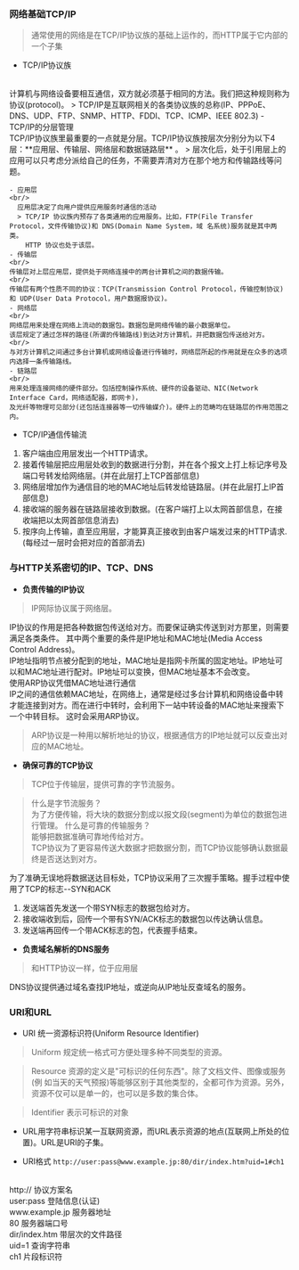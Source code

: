### 网络基础TCP/IP
> 通常使用的网络是在TCP/IP协议族的基础上运作的，而HTTP属于它内部的一个子集

- TCP/IP协议族
<br/>
计算机与网络设备要相互通信，双方就必须基于相同的方法。我们把这种规则称为协议(protocol)。
> TCP/IP是互联网相关的各类协议族的总称(IP、PPPoE、DNS、UDP、FTP、SNMP、HTTP、FDDI、TCP、ICMP、IEEE 802.3)
- TCP/IP的分层管理
    <br/>
    TCP/IP协议族里最重要的一点就是分层。TCP/IP协议族按层次分别分为以下4层：**应用层、传输层、网络层和数据链路层** 。
    > 层次化后，处于引用层上的应用可以只考虑分派给自己的任务，不需要弄清对方在那个地方和传输路线等问题。
    
    - 应用层
    <br/>
      应用层决定了向用户提供应用服务时通信的活动
      > TCP/IP 协议族内预存了各类通用的应用服务。比如，FTP(File Transfer Protocol，文件传输协议)和 DNS(Domain Name System，域 名系统)服务就是其中两类。
        HTTP 协议也处于该层。
    - 传输层
    <br/>
    传输层对上层应用层，提供处于网络连接中的两台计算机之间的数据传输。
    <br/>
    传输层有两个性质不同的协议：TCP(Transmission Control Protocol，传输控制协议)和 UDP(User Data Protocol，用户数据报协议)。
    - 网络层
    <br/>
    网络层用来处理在网络上流动的数据包。数据包是网络传输的最小数据单位。
    该层规定了通过怎样的路径(所谓的传输路线)到达对方计算机，并把数据包传送给对方。
    <br/>
    与对方计算机之间通过多台计算机或网络设备进行传输时，网络层所起的作用就是在众多的选项内选择一条传输路线。
    - 链路层
    <br/> 
    用来处理连接网络的硬件部分。包括控制操作系统、硬件的设备驱动、NIC(Network Interface Card，网络适配器，即网卡)，
    及光纤等物理可见部分(还包括连接器等一切传输媒介)。硬件上的范畴均在链路层的作用范围之内。
- TCP/IP通信传输流
1. 客户端由应用层发出一个HTTP请求。
2. 接着传输层把应用层处收到的数据进行分割，并在各个报文上打上标记序号及端口号转发给网络层。(并在此层打上TCP首部信息)
3. 网络层增加作为通信目的地的MAC地址后转发给链路层。(并在此层打上IP首部信息)
4. 接收端的服务器在链路层接收到数据。(在客户端打上以太网首部信息，在接收端把以太网首部信息消去)
5. 按序向上传输，直至应用层，才能算真正接收到由客户端发过来的HTTP请求.(每经过一层时会把对应的首部消去)

### 与HTTP关系密切的IP、TCP、DNS
- **负责传输的IP协议**
> IP网际协议属于网络层。
    
IP协议的作用是把各种数据包传送给对方。而要保证确实传送到对方那里，则需要满足各类条件。
其中两个重要的条件是IP地址和MAC地址(Media Access Control Address)。
<br/>
IP地址指明节点被分配到的地址，MAC地址是指网卡所属的固定地址。IP地址可以和MAC地址进行配对。IP地址可以变换，但MAC地址基本不会改变。
<br/>
使用ARP协议凭借MAC地址进行通信
<br/>
IP之间的通信依赖MAC地址，在网络上，通常是经过多台计算机和网络设备中转才能连接到对方。而在进行中转时，会利用下一站中转设备的MAC地址来搜索下一个中转目标。
这时会采用ARP协议。
> ARP协议是一种用以解析地址的协议，根据通信方的IP地址就可以反查出对应的MAC地址。
    
- **确保可靠的TCP协议**
> TCP位于传输层，提供可靠的字节流服务。
    
> 什么是字节流服务？<br/>
> 为了方便传输，将大块的数据分割成以报文段(segment)为单位的数据包进行管理。
> 什么是可靠的传输服务？<br/>
> 能够把数据准确可靠地传给对方。
> <br/>TCP协议为了更容易传送大数据才把数据分割，而TCP协议能够确认数据最终是否送达到对方。
    
为了准确无误地将数据送达目标处，TCP协议采用了三次握手策略。握手过程中使用了TCP的标志--SYN和ACK
1. 发送端首先发送一个带SYN标志的数据包给对方。
2. 接收端收到后，回传一个带有SYN/ACK标志的数据包以传达确认信息。
3. 发送端再回传一个带ACK标志的包，代表握手结束。
    
- **负责域名解析的DNS服务** 
> 和HTTP协议一样，位于应用层
    
DNS协议提供通过域名查找IP地址，或逆向从IP地址反查域名的服务。                                                                                                                                                                                                                                                                                                                                                                                                                                                                                                                                                                                                                                                                                                                                                                                                                                                                                          
### URI和URL
- URI 统一资源标识符(Uniform Resource Identifier)
> Uniform 规定统一格式可方便处理多种不同类型的资源。

> Resource 资源的定义是"可标识的任何东西"。除了文档文件、图像或服务(例 如当天的天气预报)等能够区别于其他类型的，全都可作为资源。另外，资源不仅可以是单一的，也可以是多数的集合体。

> Identifier 表示可标识的对象

- URL用字符串标识某一互联网资源，而URL表示资源的地点(互联网上所处的位置)。URL是URI的子集。

- URI格式
`http://user:pass@www.example.jp:80/dir/index.htm?uid=1#ch1`
<br/>
http:// 协议方案名
<br/>
user:pass 登陆信息(认证)
<br/>
www.example.jp 服务器地址
<br/>
80 服务器端口号
<br/>
dir/index.htm 带层次的文件路径
<br/>
uid=1 查询字符串
<br/>
ch1 片段标识符
                                                                                                                                                                                                                                                                                                                                                                                                                                                                                                                                                                                                                                                                                                                                                                                                                                                                                                   